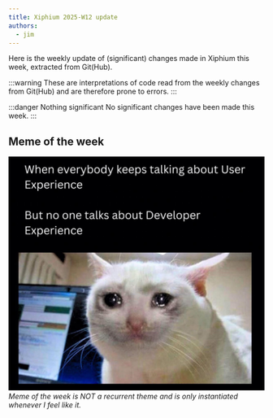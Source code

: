 ```yaml
---
title: Xiphium 2025-W12 update
authors:
  - jim
---
```


Here is the weekly update of (significant) changes made in Xiphium this week, extracted from Git(Hub).

:::warning
These are interpretations of code read from the weekly changes from Git(Hub) and are therefore prone to errors.
:::

<!--truncate-->

:::danger Nothing significant
No significant changes have been made this week.
:::

## Meme of the week
![](developerExperience.jpeg)
_Meme of the week is NOT a recurrent theme and is only instantiated whenever I feel like it._
